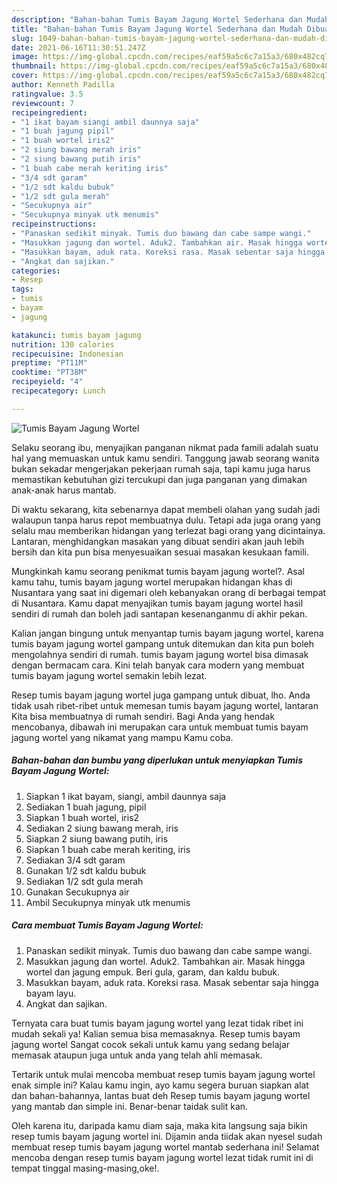 ```yaml
---
description: "Bahan-bahan Tumis Bayam Jagung Wortel Sederhana dan Mudah Dibuat"
title: "Bahan-bahan Tumis Bayam Jagung Wortel Sederhana dan Mudah Dibuat"
slug: 1049-bahan-bahan-tumis-bayam-jagung-wortel-sederhana-dan-mudah-dibuat
date: 2021-06-16T11:30:51.247Z
image: https://img-global.cpcdn.com/recipes/eaf59a5c6c7a15a3/680x482cq70/tumis-bayam-jagung-wortel-foto-resep-utama.jpg
thumbnail: https://img-global.cpcdn.com/recipes/eaf59a5c6c7a15a3/680x482cq70/tumis-bayam-jagung-wortel-foto-resep-utama.jpg
cover: https://img-global.cpcdn.com/recipes/eaf59a5c6c7a15a3/680x482cq70/tumis-bayam-jagung-wortel-foto-resep-utama.jpg
author: Kenneth Padilla
ratingvalue: 3.5
reviewcount: 7
recipeingredient:
- "1 ikat bayam siangi ambil daunnya saja"
- "1 buah jagung pipil"
- "1 buah wortel iris2"
- "2 siung bawang merah iris"
- "2 siung bawang putih iris"
- "1 buah cabe merah keriting iris"
- "3/4 sdt garam"
- "1/2 sdt kaldu bubuk"
- "1/2 sdt gula merah"
- "Secukupnya air"
- "Secukupnya minyak utk menumis"
recipeinstructions:
- "Panaskan sedikit minyak. Tumis duo bawang dan cabe sampe wangi."
- "Masukkan jagung dan wortel. Aduk2. Tambahkan air. Masak hingga wortel dan jagung empuk. Beri gula, garam, dan kaldu bubuk."
- "Masukkan bayam, aduk rata. Koreksi rasa. Masak sebentar saja hingga bayam layu."
- "Angkat dan sajikan."
categories:
- Resep
tags:
- tumis
- bayam
- jagung

katakunci: tumis bayam jagung 
nutrition: 130 calories
recipecuisine: Indonesian
preptime: "PT11M"
cooktime: "PT38M"
recipeyield: "4"
recipecategory: Lunch

---
```



![Tumis Bayam Jagung Wortel](https://img-global.cpcdn.com/recipes/eaf59a5c6c7a15a3/680x482cq70/tumis-bayam-jagung-wortel-foto-resep-utama.jpg)

Selaku seorang ibu, menyajikan panganan nikmat pada famili adalah suatu hal yang memuaskan untuk kamu sendiri. Tanggung jawab seorang  wanita bukan sekadar mengerjakan pekerjaan rumah saja, tapi kamu juga harus memastikan kebutuhan gizi tercukupi dan juga panganan yang dimakan anak-anak harus mantab.

Di waktu  sekarang, kita sebenarnya dapat membeli olahan yang sudah jadi walaupun tanpa harus repot membuatnya dulu. Tetapi ada juga orang yang selalu mau memberikan hidangan yang terlezat bagi orang yang dicintainya. Lantaran, menghidangkan masakan yang dibuat sendiri akan jauh lebih bersih dan kita pun bisa menyesuaikan sesuai masakan kesukaan famili. 



Mungkinkah kamu seorang penikmat tumis bayam jagung wortel?. Asal kamu tahu, tumis bayam jagung wortel merupakan hidangan khas di Nusantara yang saat ini digemari oleh kebanyakan orang di berbagai tempat di Nusantara. Kamu dapat menyajikan tumis bayam jagung wortel hasil sendiri di rumah dan boleh jadi santapan kesenanganmu di akhir pekan.

Kalian jangan bingung untuk menyantap tumis bayam jagung wortel, karena tumis bayam jagung wortel gampang untuk ditemukan dan kita pun boleh mengolahnya sendiri di rumah. tumis bayam jagung wortel bisa dimasak dengan bermacam cara. Kini telah banyak cara modern yang membuat tumis bayam jagung wortel semakin lebih lezat.

Resep tumis bayam jagung wortel juga gampang untuk dibuat, lho. Anda tidak usah ribet-ribet untuk memesan tumis bayam jagung wortel, lantaran Kita bisa membuatnya di rumah sendiri. Bagi Anda yang hendak mencobanya, dibawah ini merupakan cara untuk membuat tumis bayam jagung wortel yang nikamat yang mampu Kamu coba.

<!--inarticleads1-->

##### Bahan-bahan dan bumbu yang diperlukan untuk menyiapkan Tumis Bayam Jagung Wortel:

1. Siapkan 1 ikat bayam, siangi, ambil daunnya saja
1. Sediakan 1 buah jagung, pipil
1. Siapkan 1 buah wortel, iris2
1. Sediakan 2 siung bawang merah, iris
1. Siapkan 2 siung bawang putih, iris
1. Siapkan 1 buah cabe merah keriting, iris
1. Sediakan 3/4 sdt garam
1. Gunakan 1/2 sdt kaldu bubuk
1. Sediakan 1/2 sdt gula merah
1. Gunakan Secukupnya air
1. Ambil Secukupnya minyak utk menumis




<!--inarticleads2-->

##### Cara membuat Tumis Bayam Jagung Wortel:

1. Panaskan sedikit minyak. Tumis duo bawang dan cabe sampe wangi.
1. Masukkan jagung dan wortel. Aduk2. Tambahkan air. Masak hingga wortel dan jagung empuk. Beri gula, garam, dan kaldu bubuk.
1. Masukkan bayam, aduk rata. Koreksi rasa. Masak sebentar saja hingga bayam layu.
1. Angkat dan sajikan.




Ternyata cara buat tumis bayam jagung wortel yang lezat tidak ribet ini mudah sekali ya! Kalian semua bisa memasaknya. Resep tumis bayam jagung wortel Sangat cocok sekali untuk kamu yang sedang belajar memasak ataupun juga untuk anda yang telah ahli memasak.

Tertarik untuk mulai mencoba membuat resep tumis bayam jagung wortel enak simple ini? Kalau kamu ingin, ayo kamu segera buruan siapkan alat dan bahan-bahannya, lantas buat deh Resep tumis bayam jagung wortel yang mantab dan simple ini. Benar-benar taidak sulit kan. 

Oleh karena itu, daripada kamu diam saja, maka kita langsung saja bikin resep tumis bayam jagung wortel ini. Dijamin anda tiidak akan nyesel sudah membuat resep tumis bayam jagung wortel mantab sederhana ini! Selamat mencoba dengan resep tumis bayam jagung wortel lezat tidak rumit ini di tempat tinggal masing-masing,oke!.

